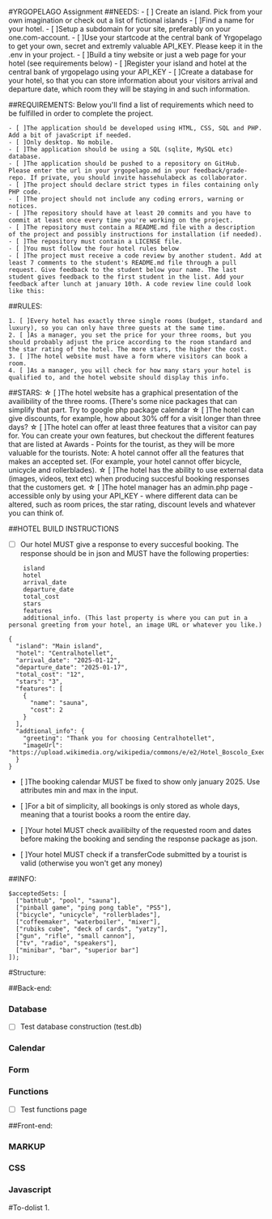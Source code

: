 #YRGOPELAGO Assignment
##NEEDS:
    - [ ] Create an island. Pick from your own imagination or check out a list of fictional islands
    - [ ]Find a name for your hotel.
    - [ ]Setup a subdomain for your site, preferably on your one.com-account.
    - [ ]Use your startcode at the central bank of Yrgopelago to get your own, secret and extremly valuable API_KEY. Please keep it in the .env in your project.
    - [ ]Build a tiny website or just a web page for your hotel (see requirements below)
    - [ ]Register your island and hotel at the central bank of yrgopelago using your API_KEY
    - [ ]Create a database for your hotel, so that you can store information about your visitors arrival and departure date, which room they will be staying in and such information.

##REQUIREMENTS:
Below you'll find a list of requirements which need to be fulfilled in order to complete the project.

    - [ ]The application should be developed using HTML, CSS, SQL and PHP. Add a bit of javaScript if needed.
    - [ ]Only desktop. No mobile.
    - [ ]The application should be using a SQL (sqlite, MySQL etc) database.
    - [ ]The application should be pushed to a repository on GitHub. Please enter the url in your yrgopelago.md in your feedback/grade-repo. If private, you should invite hassehulabeck as collaborator.
    - [ ]The project should declare strict types in files containing only PHP code.
    - [ ]The project should not include any coding errors, warning or notices.
    - [ ]The repository should have at least 20 commits and you have to commit at least once every time you're working on the project.
    - [ ]The repository must contain a README.md file with a description of the project and possibly instructions for installation (if needed).
    - [ ]The repository must contain a LICENSE file.
    - [ ]You must follow the four hotel rules below
    - [ ]The project must receive a code review by another student. Add at least 7 comments to the student's README.md file through a pull request. Give feedback to the student below your name. The last student gives feedback to the first student in the list. Add your feedback after lunch at january 10th. A code review line could look like this:

##RULES:

    1. [ ]Every hotel has exactly three single rooms (budget, standard and luxury), so you can only have three guests at the same time.
    2. [ ]As a manager, you set the price for your three rooms, but you should probably adjust the price according to the room standard and the star rating of the hotel. The more stars, the higher the cost.
    3. [ ]The hotel website must have a form where visitors can book a room.
    4. [ ]As a manager, you will check for how many stars your hotel is qualified to, and the hotel website should display this info.

##STARS:
☆ [ ]The hotel website has a graphical presentation of the availibility of the three rooms. (There's some nice packages that can simplify that part. Try to google php package calendar
☆ [ ]The hotel can give discounts, for example, how about 30% off for a visit longer than three days?
☆ [ ]The hotel can offer at least three features that a visitor can pay for. You can create your own features, but checkout the different features that are listed at Awards - Points for the tourist, as they will be more valuable for the tourists. Note: A hotel cannot offer all the features that makes an accepted set. (For example, your hotel cannot offer bicycle, unicycle and rollerblades).
☆ [ ]The hotel has the ability to use external data (images, videos, text etc) when producing succesful booking responses that the customers get.
☆ [ ]The hotel manager has an admin.php page - accessible only by using your API_KEY - where different data can be altered, such as room prices, the star rating, discount levels and whatever you can think of.

##HOTEL BUILD INSTRUCTIONS
- [ ] Our hotel MUST give a response to every succesful booking. The response should be in json and MUST have the following properties:
```
    island
    hotel
    arrival_date
    departure_date
    total_cost
    stars
    features
    additional_info. (This last property is where you can put in a personal greeting from your hotel, an image URL or whatever you like.)

{
  "island": "Main island",
  "hotel": "Centralhotellet",
  "arrival_date": "2025-01-12",
  "departure_date": "2025-01-17",
  "total_cost": "12",
  "stars": "3",
  "features": [
    {
      "name": "sauna",
      "cost": 2
    }
  ],
  "addtional_info": {
    "greeting": "Thank you for choosing Centralhotellet",
    "imageUrl": "https://upload.wikimedia.org/wikipedia/commons/e/e2/Hotel_Boscolo_Exedra_Nice.jpg"
  }
}
```
- [ ]The booking calendar MUST be fixed to show only january 2025. Use attributes min and max in the input.

- [ ]For a bit of simplicity, all bookings is only stored as whole days, meaning that a tourist books a room the entire day.

- [ ]Your hotel MUST check availibilty of the requested room and dates before making the booking and sending the response package as json.

- [ ]Your hotel MUST check if a transferCode submitted by a tourist is valid (otherwise you won't get any money)

##INFO:
```
$acceptedSets: [
  ["bathtub", "pool", "sauna"],
  ["pinball game", "ping pong table", "PS5"],
  ["bicycle", "unicycle", "rollerblades"],
  ["coffeemaker", "waterboiler", "mixer"],
  ["rubiks cube", "deck of cards", "yatzy"],
  ["gun", "rifle", "small cannon"],
  ["tv", "radio", "speakers"],
  ["minibar", "bar", "superior bar"]
]);
```

#Structure:

##Back-end:
### Database
- [ ] Test database construction (test.db)

### Calendar

### Form

### Functions
- [ ] Test functions page 

##Front-end:
### MARKUP

### CSS

### Javascript

#To-dolist
1.
